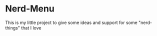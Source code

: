 # Nerd-Menu
This is my little project to give some ideas and support for some "nerd-things" that I love
